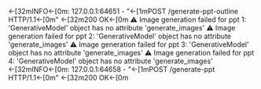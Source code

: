 ←[32mINFO←[0m:     127.0.0.1:64651 - "←[1mPOST /generate-ppt-outline HTTP/1.1←[0m" ←[32m200 OK←[0m
⚠️ Image generation failed for ppt 1: 'GenerativeModel' object has no attribute 'generate_images'
⚠️ Image generation failed for ppt 2: 'GenerativeModel' object has no attribute 'generate_images'
⚠️ Image generation failed for ppt 3: 'GenerativeModel' object has no attribute 'generate_images'
⚠️ Image generation failed for ppt 4: 'GenerativeModel' object has no attribute 'generate_images'
←[32mINFO←[0m:     127.0.0.1:64658 - "←[1mPOST /generate-ppt HTTP/1.1←[0m" ←[32m200 OK←[0m
